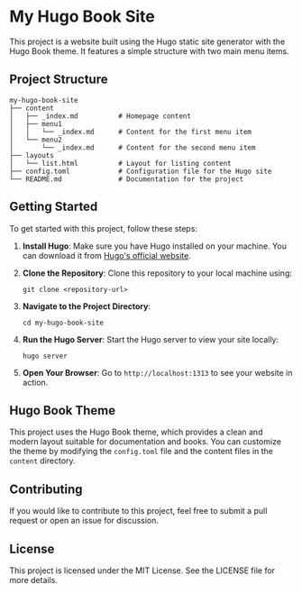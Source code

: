 # My Hugo Book Site

This project is a website built using the Hugo static site generator with the Hugo Book theme. It features a simple structure with two main menu items.

## Project Structure

```
my-hugo-book-site
├── content
│   ├── _index.md          # Homepage content
│   ├── menu1
│   │   └── _index.md      # Content for the first menu item
│   └── menu2
│       └── _index.md      # Content for the second menu item
├── layouts
│   └── list.html          # Layout for listing content
├── config.toml            # Configuration file for the Hugo site
└── README.md              # Documentation for the project
```

## Getting Started

To get started with this project, follow these steps:

1. **Install Hugo**: Make sure you have Hugo installed on your machine. You can download it from [Hugo's official website](https://gohugo.io/getting-started/installation/).

2. **Clone the Repository**: Clone this repository to your local machine using:
   ```
   git clone <repository-url>
   ```

3. **Navigate to the Project Directory**:
   ```
   cd my-hugo-book-site
   ```

4. **Run the Hugo Server**: Start the Hugo server to view your site locally:
   ```
   hugo server
   ```

5. **Open Your Browser**: Go to `http://localhost:1313` to see your website in action.

## Hugo Book Theme

This project uses the Hugo Book theme, which provides a clean and modern layout suitable for documentation and books. You can customize the theme by modifying the `config.toml` file and the content files in the `content` directory.

## Contributing

If you would like to contribute to this project, feel free to submit a pull request or open an issue for discussion.

## License

This project is licensed under the MIT License. See the LICENSE file for more details.